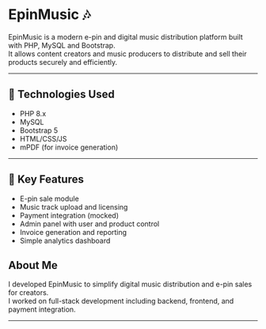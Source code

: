 # EpinMusic 🎶

EpinMusic is a modern e-pin and digital music distribution platform built with PHP, MySQL and Bootstrap.  
It allows content creators and music producers to distribute and sell their products securely and efficiently.

---

## 🔧 Technologies Used

- PHP 8.x  
- MySQL  
- Bootstrap 5  
- HTML/CSS/JS  
- mPDF (for invoice generation)  

---

## 🎯 Key Features

- E-pin sale module  
- Music track upload and licensing  
- Payment integration (mocked)  
- Admin panel with user and product control  
- Invoice generation and reporting  
- Simple analytics dashboard  

## About Me

I developed EpinMusic to simplify digital music distribution and e-pin sales for creators.  
I worked on full-stack development including backend, frontend, and payment integration.

---
